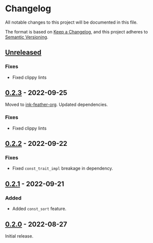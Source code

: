 # Changelog
All notable changes to this project will be documented in this file.

The format is based on [Keep a Changelog](https://keepachangelog.com/en/1.0.0/),
and this project adheres to [Semantic Versioning](https://semver.org/spec/v2.0.0.html).

## [Unreleased]

### Fixes
- Fixed clippy lints

## [0.2.3] - 2022-09-25

Moved to [ink-feather-org](https://github.com/ink-feather-org/trait_cast_rs).
Updated dependencies.

### Fixes
- Fixed clippy lints

## [0.2.2] - 2022-09-22

### Fixes
- Fixed `const_trait_impl` breakage in dependency.

## [0.2.1] - 2022-09-21

### Added
  - Added `const_sort` feature.

## [0.2.0] - 2022-08-27

Initial release.

[Unreleased]: https://github.com/ink-feather-org/trait_cast_rs/compare/v0.2.3...HEAD
[0.2.3]: https://github.com/ink-feather-org/trait_cast_rs/compare/v0.2.2...v0.2.3
[0.2.2]: https://github.com/ink-feather-org/trait_cast_rs/compare/v0.2.1...v0.2.2
[0.2.1]: https://github.com/ink-feather-org/trait_cast_rs/compare/v0.2.0...v0.2.1
[0.2.0]: https://github.com/ink-feather-org/trait_cast_rs/releases/tag/v0.2.0
